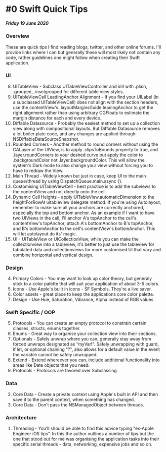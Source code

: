 # #0 Swift Quick Tips
##### Friday 19 June 2020

### Overview
These are quick tips I find reading blogs, twitter, and other online forums. I'll provide links where I can but generally these will most likely not contain any code, rather guidelines one might follow when creating their Swift application.

### UI
8. UITableView - Subclass UITableViewController and init with .plain, .grouped, .insetgrouped for different table view styles.
7. UITableViewCell LeadingAnchor Alignment - If you find your UILabel (in a subclassed UITableViewCell) does not align with the section headers, use the contentView's .layoutMarginsGuide.leadingAnchor to get the right alignment rather than using arbitrary CGFloats to estimate the margin distance for each and every device.
6. Diffable Datasource - Probably the easiest method to set up a collection view along with compositional layouts. But Diffable Datasource removes a lot boiler plate code, and any changes are applied through NSDiffableDataSourceSnapshot.
5. Rounded Corners - Another method to round corners without using the CALayer of the UIView, is to apply .clipsToBounds property to true, and .layer.roundCorners to your desired curve but apply the color to .backgroundColor not .layer.backgroundColor. This will allow the system's Dark mode to also change your view without forcing you to have to redraw the View.
4. Main Thread - Widely known but just in case, keep UI to the main queue/thread by using DispatchQueue.main.async {}.
3. Customising UITableViewCell - best practice is to add the subviews to the contentView and not directly onto the cell.
2. Dynamic Cell Heights - apply UITableView.automaticDimension to the heightForRowAt uitableview delegate method. If you're using Autolayout, remember to make sure all your anchors are correctly anchored, especially the top and bottom anchor. As an example if I want to have two UIViews in the cell, I'll anchor A's topAnchor to the cell's contentView's topAnchor, attach A's bottomAnchor to B's topAnchor, and B's bottomAnchor to the cell's contentView's bottomAnchor. This will let autolayout do its' magic.
1. UI - UITableView or UICollectionView, while you can make the collectionview into a tableview, it's better to just use the tableview for tabulated data and collectionviews for more customised UI that vary and combine  horizontal and vertical design.

### Design
4. Primary Colors - You may want to look up color theory, but generaly stick to a color palette that will suit your application of about 3-5 colors.
3. Icons - Use Apple's built in icons - SF Symbols. They're a live saver.
2. Color assets - great place to keep the applications core color palette.
1. Design - Use Hue, Saturation, Vibrance, Alpha instead of RGB values.

### Swift Specific / OOP
5. Protocols - You can create an empty protocol to constrain certain classes, structs, enums together.
4. Enums - Great way to organise your collection view into their sections.
3. Optionals - Safely unwrap where you can, generally stay away from forced unwraps designated as "myVar!". Safely unwrapping with guard, if let, or optional chaining "?", also allows for a default value in the event the variable cannot be safely unwrapped.
2. Extend - Extend whereever you can, include additional functionality into areas like Date objects that you need.
1. Protocols - Protocols are favored over Subclassing

### Data
2. Core Data - Create a private context using Apple's built in API and then save it to the parent context, when something has changed.
1. Core Data - Don't pass the NSManagedObject between threads.

### Architecture
1. Threading - You'll should be able to find this advice typing "ex-Apple Engineer iOS tips". In this the author outlines a number of tips but the one that stood out for me was organising the application tasks into their specific serial threads - data, networking, expensive jobs and so on.

